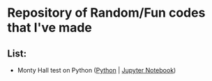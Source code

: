 # Repository of Random/Fun codes that I've made

## List:

- Monty Hall test on Python ([Python](monty_hall.py) | [Jupyter Notebook](Monty_Hall.ipynb))

